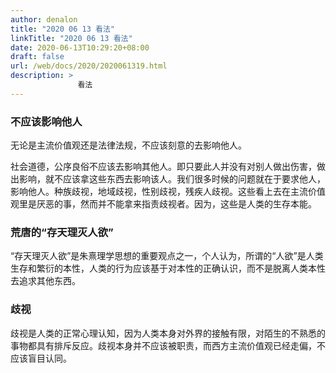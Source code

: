 ```yaml
---
author: denalon
title: "2020 06 13 看法"
linkTitle: "2020 06 13 看法"
date: 2020-06-13T10:29:20+08:00
draft: false
url: /web/docs/2020/2020061319.html
description: > 
               看法
---
```



### 不应该影响他人

无论是主流价值观还是法律法规，不应该刻意的去影响他人。

社会道德，公序良俗不应该去影响其他人。即只要此人并没有对别人做出伤害，做出影响，就不应该拿这些东西去影响该人。我们很多时候的问题就在于要求他人，影响他人。种族歧视，地域歧视，性别歧视，残疾人歧视。这些看上去在主流价值观里是厌恶的事，然而并不能拿来指责歧视者。因为，这些是人类的生存本能。

### 荒唐的“存天理灭人欲”

“存天理灭人欲”是朱熹理学思想的重要观点之一，个人认为，所谓的“人欲”是人类生存和繁衍的本性，人类的行为应该基于对本性的正确认识，而不是脱离人类本性去追求其他东西。


### 歧视

歧视是人类的正常心理认知，因为人类本身对外界的接触有限，对陌生的不熟悉的事物都具有排斥反应。歧视本身并不应该被职责，而西方主流价值观已经走偏，不应该盲目认同。